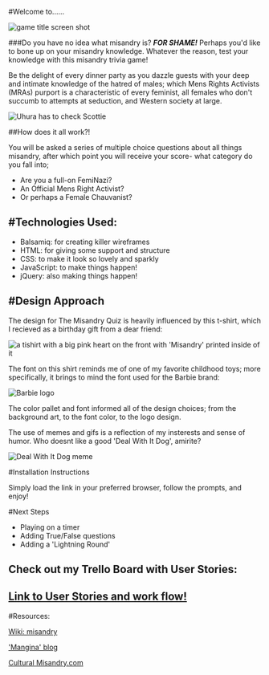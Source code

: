 #Welcome to......

![game title screen shot](file:///Users/claire/code/Project01_MisandryTrivia/assets/header_screen_shot.png)


###Do you have no idea what misandry is? **_FOR SHAME!_**  Perhaps you'd like to bone up on your misandry knowledge. Whatever the reason, test your knowledge with this misandry trivia game!  

Be the delight of every dinner party as you dazzle guests with your deep and intimate knowledge of the hatred of males; which Mens Rights Activists (MRAs) purport is a characteristic of every feminist, all females who don't succumb to attempts at seduction, and Western society at large. 

![Uhura has to check Scottie](file:///Users/claire/code/Project01_MisandryTrivia/assets/small_moving_image/star_trek_gif.gif)


##How does it all work?!

You will be asked a series of multiple choice questions about all things misandry, after which point you will receive your score- what category do you fall into;

- Are you a full-on FemiNazi? 
- An Official Mens Right Activist? 
- Or perhaps a Female Chauvanist?


#Technologies Used:
---
- Balsamiq: for creating killer wireframes
- HTML: for giving some support and structure
- CSS: to make it look so lovely and sparkly
- JavaScript: to make things happen!
- jQuery: also making things happen!

#Design Approach
---
The design for The Misandry Quiz is heavily influenced by this t-shirt, which I recieved as a birthday gift from a dear friend: 

![a tishirt with a big pink heart on the front with 'Misandry' printed inside of it](file:///Users/claire/code/Project01_MisandryTrivia/assets/barbie_stuff/tee%20logo.jpg)

The font on this shirt reminds me of one of my favorite childhood toys; more specifically, it brings to mind the font used for the Barbie brand:

![Barbie logo](file:///Users/claire/code/Project01_MisandryTrivia/assets/barbie_stuff/barbie.font.png)


The color pallet and font informed all of the design choices; from the background art, to the font color, to the logo design.

The use of memes and gifs is a reflection of my insterests and sense of humor. Who doesnt like a good 'Deal With It Dog', amirite?

![Deal With It Dog meme](file:///Users/claire/code/Project01_MisandryTrivia/assets/small_moving_image/deal_with_it_dog_gif.gif)

#Installation Instructions

Simply load the link in your preferred browser, follow the prompts, and enjoy!

#Next Steps

- Playing on a timer
- Adding True/False questions
- Adding a 'Lightning Round'


## Check out my Trello Board with User Stories:
[Link to User Stories and work flow!](https://trello.com/b/vB8o3tY8)
---

#Resources:

[Wiki: misandry](https://en.wikipedia.org/wiki/Misandry)

['Mangina' blog](http://www.wehuntedthemammoth.com/)

[Cultural Misandry.com](http://www.cultural-misandry.com/feminism-the-hate-group-2/)





